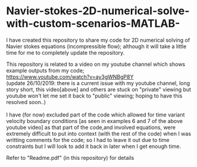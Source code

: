 # Navier-stokes-2D-numerical-solve-with-custom-scenarios-MATLAB-
 I have created this repository to share my code for 2D numerical solving of Navier stokes equations (incompressible flow); although it will take a little time for me to completely update the repository.<br />
 
 This repository is related to a video on my youtube channel which shows example outputs from my code;<br />
 https://www.youtube.com/watch?v=ay3gWNBgP8Y<br /> 
 (update 26/10/2019: there is a current issue with my youtube channel, long story short, this video[above] and others are stuck on "private" viewing but youtube won't let me set it back to "public" viewing; hoping to have this resolved soon..)<br /> 
 <br /> 
I have (for now) excluded part of the code which allowed for time variant velocity boundary conditions [as seen in examples 6 and 7 of the above youtube video] as that part of the code,and involved equations, were extremely difficult to put into context (with the rest of the code) when I was writting comments for the code; so I had to leave it out due to time constraints but I will look to add it back in later when I get enough time.   
  
  
Refer to "Readme.pdf" (in this repository) for details<br />

